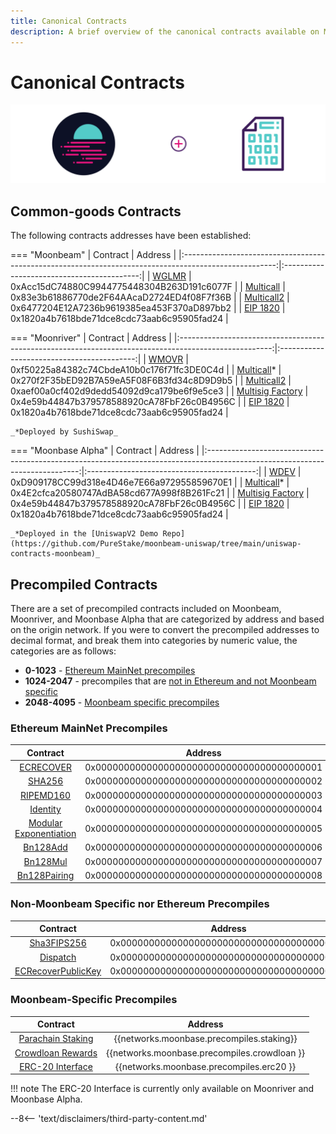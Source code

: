 ```yaml
---
title: Canonical Contracts
description: A brief overview of the canonical contracts available on Moonbeam, Moonriver, and Moonbase Alpha. It includes some common-goods contract as well as some precompiles.
---
```


# Canonical Contracts

![Canonical contracts banner](/images/builders/interact/canonical-contracts/canonical-contracts-banner.png)

## Common-goods Contracts

The following contracts addresses have been established:

=== "Moonbeam"
    |                                               Contract                                                |                  Address                   |
    |:-----------------------------------------------------------------------------------------------------:|:------------------------------------------:|
    |   [WGLMR](https://blockscout.moonbeam.network/address/0xAcc15dC74880C9944775448304B263D191c6077F/)    | 0xAcc15dC74880C9944775448304B263D191c6077F |
    | [Multicall](https://blockscout.moonbeam.network/address/0x83e3b61886770de2F64AAcaD2724ED4f08F7f36B/)  | 0x83e3b61886770de2F64AAcaD2724ED4f08F7f36B |
    | [Multicall2](https://blockscout.moonbeam.network/address/0x6477204E12A7236b9619385ea453F370aD897bb2/) | 0x6477204E12A7236b9619385ea453F370aD897bb2 |
    |                          [EIP 1820](https://eips.ethereum.org/EIPS/eip-1820)                          | 0x1820a4b7618bde71dce8cdc73aab6c95905fad24 |

=== "Moonriver"
    |                                               Contract                                                |                  Address                   |
    |:-----------------------------------------------------------------------------------------------------:|:------------------------------------------:|
    |      [WMOVR](https://moonriver.moonscan.io/address/0xf50225a84382c74CbdeA10b0c176f71fc3DE0C4d/)       | 0xf50225a84382c74CbdeA10b0c176f71fc3DE0C4d |
    |    [Multicall](https://moonriver.moonscan.io/address/0x270f2F35bED92B7A59eA5F08F6B3fd34c8D9D9b5/)*    | 0x270f2F35bED92B7A59eA5F08F6B3fd34c8D9D9b5 |
    |    [Multicall2](https://moonriver.moonscan.io/address/0xaef00a0cf402d9dedd54092d9ca179be6f9e5ce3/)    | 0xaef00a0cf402d9dedd54092d9ca179be6f9e5ce3 |
    | [Multisig Factory](https://moonriver.moonscan.io/address/0x4e59b44847b379578588920cA78FbF26c0B4956C/) | 0x4e59b44847b379578588920cA78FbF26c0B4956C |
    |                          [EIP 1820](https://eips.ethereum.org/EIPS/eip-1820)                          | 0x1820a4b7618bde71dce8cdc73aab6c95905fad24 |

    _*Deployed by SushiSwap_

=== "Moonbase Alpha"
    |                                                           Contract                                                           |                  Address                   |
    |:----------------------------------------------------------------------------------------------------------------------------:|:------------------------------------------:|
    |       [WDEV](https://moonbase-blockscout.testnet.moonbeam.network/address/0xD909178CC99d318e4D46e7E66a972955859670E1/)       | 0xD909178CC99d318e4D46e7E66a972955859670E1 |
    |    [Multicall](https://moonbase-blockscout.testnet.moonbeam.network/address/0x4E2cfca20580747AdBA58cd677A998f8B261Fc21/)*    | 0x4E2cfca20580747AdBA58cd677A998f8B261Fc21 |
    | [Multisig Factory](https://moonbase-blockscout.testnet.moonbeam.network/address/0x4e59b44847b379578588920cA78FbF26c0B4956C/) | 0x4e59b44847b379578588920cA78FbF26c0B4956C |
    |                                     [EIP 1820](https://eips.ethereum.org/EIPS/eip-1820)                                      | 0x1820a4b7618bde71dce8cdc73aab6c95905fad24 |

    _*Deployed in the [UniswapV2 Demo Repo](https://github.com/PureStake/moonbeam-uniswap/tree/main/uniswap-contracts-moonbeam)_

## Precompiled Contracts

There are a set of precompiled contracts included on Moonbeam, Moonriver, and Moonbase Alpha that are categorized by address and based on the origin network. If you were to convert the precompiled addresses to decimal format, and break them into categories by numeric value, the categories are as follows:

- **0-1023** - [Ethereum MainNet precompiles](#ethereum-mainnet-precompiles)
- **1024-2047** - precompiles that are [not in Ethereum and not Moonbeam specific](#non-moonbeam-specific-nor-ethereum-precomiles)
- **2048-4095** - [Moonbeam specific precompiles](#moonbeam-specific-precompiles)

### Ethereum MainNet Precompiles

|                                                      Contract                                                       |                  Address                   |
|:-------------------------------------------------------------------------------------------------------------------:|:------------------------------------------:|
|               [ECRECOVER](/builders/tools/precompiles/eth-mainnet/#verify-signatures-with-ecrecover/)               | 0x0000000000000000000000000000000000000001 |
|                       [SHA256](/builders/tools/precompiles/eth-mainnet/#hashing-with-sha256/)                       | 0x0000000000000000000000000000000000000002 |
|                   [RIPEMD160](/builders/tools/precompiles/eth-mainnet/#hashing-with-ripemd-160/)                    | 0x0000000000000000000000000000000000000003 |
|                     [Identity](/builders/tools/precompiles/eth-mainnet/#the-identity-function/)                     | 0x0000000000000000000000000000000000000004 |
|             [Modular Exponentiation](/builders/tools/precompiles/eth-mainnet/#modular-exponentiation/)              | 0x0000000000000000000000000000000000000005 |
|     [Bn128Add](https://paritytech.github.io/frontier/rustdocs/pallet_evm_precompile_bn128/struct.Bn128Add.html)     | 0x0000000000000000000000000000000000000006 |
|     [Bn128Mul](https://paritytech.github.io/frontier/rustdocs/pallet_evm_precompile_bn128/struct.Bn128Mul.html)     | 0x0000000000000000000000000000000000000007 |
| [Bn128Pairing](https://paritytech.github.io/frontier/rustdocs/pallet_evm_precompile_bn128/struct.Bn128Pairing.html) | 0x0000000000000000000000000000000000000008 |

### Non-Moonbeam Specific nor Ethereum Precompiles

|                                                             Contract                                                             |                  Address                   |
|:--------------------------------------------------------------------------------------------------------------------------------:|:------------------------------------------:|
|       [Sha3FIPS256](https://paritytech.github.io/frontier/rustdocs/pallet_evm_precompile_sha3fips/struct.Sha3FIPS256.html)       | 0x0000000000000000000000000000000000000400 |
|          [Dispatch](https://paritytech.github.io/frontier/rustdocs/pallet_evm_precompile_dispatch/struct.Dispatch.html)          | 0x0000000000000000000000000000000000000401 |
| [ECRecoverPublicKey](https://paritytech.github.io/frontier/rustdocs/pallet_evm_precompile_simple/struct.ECRecoverPublicKey.html) | 0x0000000000000000000000000000000000000402 |

### Moonbeam-Specific Precompiles

|                                                          Contract                                                           |                   Address                    |
|:---------------------------------------------------------------------------------------------------------------------------:|:--------------------------------------------:|
|  [Parachain Staking](https://github.com/PureStake/moonbeam/blob/master/precompiles/parachain-staking/StakingInterface.sol)  |  {{networks.moonbase.precompiles.staking}}   |
| [Crowdloan Rewards](https://github.com/PureStake/moonbeam/blob/master/precompiles/crowdloan-rewards/CrowdloanInterface.sol) | {{networks.moonbase.precompiles.crowdloan }} |
|         [ERC-20 Interface](https://github.com/PureStake/moonbeam/blob/master/precompiles/balances-erc20/ERC20.sol)          |   {{networks.moonbase.precompiles.erc20 }}   |

!!! note
    The ERC-20 Interface is currently only available on Moonriver and Moonbase Alpha.

--8<-- 'text/disclaimers/third-party-content.md'